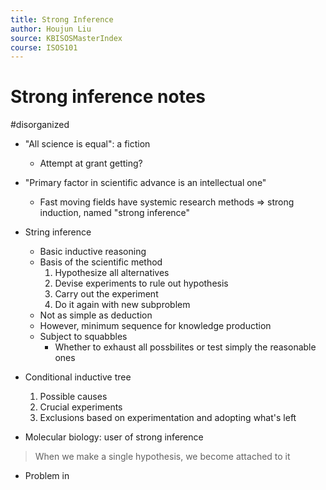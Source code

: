 ```yaml
---
title: Strong Inference
author: Houjun Liu
source: KBISOSMasterIndex
course: ISOS101
---
```


# Strong inference notes

#disorganized

* "All science is equal": a fiction
    * Attempt at grant getting?
* "Primary factor in scientific advance is an intellectual one"
    * Fast moving fields have systemic research methods => strong induction, named "strong inference"
    
* String inference
    * Basic inductive reasoning
    * Basis of the scientific method
        1. Hypothesize all alternatives
        2. Devise experiments to rule out hypothesis
        3. Carry out the experiment
        4. Do it again with new subproblem
     * Not as simple as deduction
     * However, minimum sequence for knowledge production
     * Subject to squabbles
         * Whether to exhaust all possbilites or test simply the reasonable ones
         
 * Conditional inductive tree
     1. Possible causes
     2. Crucial experiments
     3. Exclusions based on experimentation and adopting what's left
 
* Molecular biology: user of strong inference


> When we make a single hypothesis, we become attached to it

* Problem in